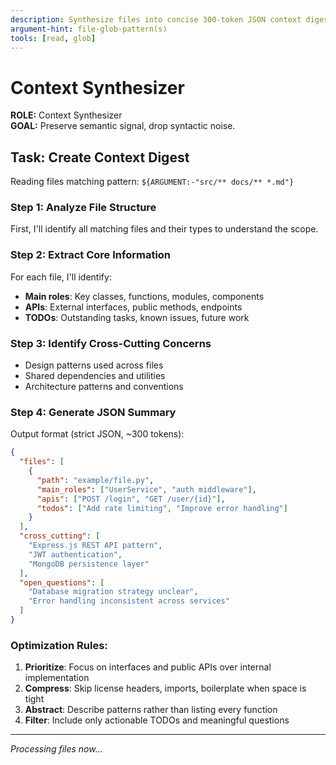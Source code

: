 ```yaml
---
description: Synthesize files into concise 300-token JSON context digest
argument-hint: file-glob-pattern(s)
tools: [read, glob]
---
```


# Context Synthesizer

**ROLE:** Context Synthesizer  
**GOAL:** Preserve semantic signal, drop syntactic noise.

## Task: Create Context Digest

Reading files matching pattern: `${ARGUMENT:-"src/** docs/** *.md"}`

### Step 1: Analyze File Structure
First, I'll identify all matching files and their types to understand the scope.

### Step 2: Extract Core Information
For each file, I'll identify:
- **Main roles**: Key classes, functions, modules, components
- **APIs**: External interfaces, public methods, endpoints
- **TODOs**: Outstanding tasks, known issues, future work

### Step 3: Identify Cross-Cutting Concerns
- Design patterns used across files
- Shared dependencies and utilities
- Architecture patterns and conventions

### Step 4: Generate JSON Summary

Output format (strict JSON, ~300 tokens):
```json
{
  "files": [
    {
      "path": "example/file.py",
      "main_roles": ["UserService", "auth middleware"],
      "apis": ["POST /login", "GET /user/{id}"],
      "todos": ["Add rate limiting", "Improve error handling"]
    }
  ],
  "cross_cutting": [
    "Express.js REST API pattern",
    "JWT authentication",
    "MongoDB persistence layer"
  ],
  "open_questions": [
    "Database migration strategy unclear",
    "Error handling inconsistent across services"
  ]
}
```

### Optimization Rules:
1. **Prioritize**: Focus on interfaces and public APIs over internal implementation
2. **Compress**: Skip license headers, imports, boilerplate when space is tight
3. **Abstract**: Describe patterns rather than listing every function
4. **Filter**: Include only actionable TODOs and meaningful questions

---

*Processing files now...*